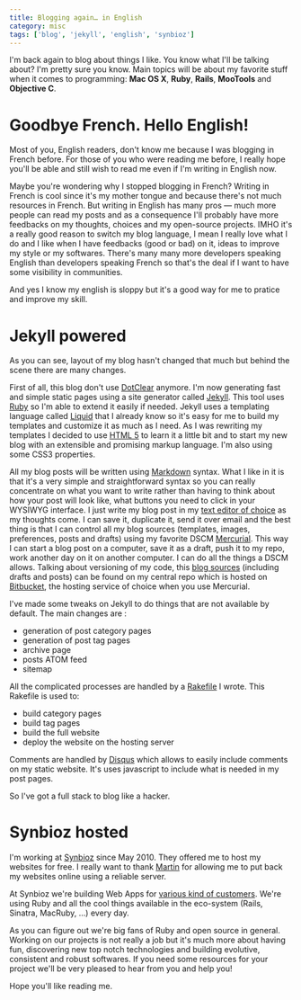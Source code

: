 ```yaml
---
title: Blogging again… in English
category: misc
tags: ['blog', 'jekyll', 'english', 'synbioz']
---
```


I'm back again to blog about things I like. You know what I'll be talking about? I'm pretty sure you know. Main topics will be about my favorite stuff when it comes to programming: **Mac OS X**, **Ruby**, **Rails**, **MooTools** and **Objective C**.

Goodbye French. Hello English!
==============================

Most of you, English readers, don't know me because I was blogging in French before. For those of you who were reading me before, I really hope you'll be able and still wish to read me even if I'm writing in English now.

Maybe you're wondering why I stopped blogging in French? Writing in French is cool since it's my mother tongue and because there's not much resources in French. But writing in English has many pros — much more people can read my posts and as a consequence I'll probably have more feedbacks on my thoughts, choices and my open-source projects. IMHO it's a really good reason to switch my blog language, I mean I really love what I do and I like when I have feedbacks (good or bad) on it, ideas to improve my style or my softwares. There's many many more developers speaking English than developers speaking French so that's the deal if I want to have some visibility in communities.

And yes I know my english is sloppy but it's a good way for me to pratice and improve my skill.

Jekyll powered
==============

As you can see, layout of my blog hasn't changed that much but behind the scene there are many changes.

First of all, this blog don't use [DotClear](http://dotclear.org/) anymore. I'm now generating fast and simple static pages using a site generator called [Jekyll](https://github.com/mojombo/jekyll). This tool uses [Ruby](http://www.ruby-lang.org) so I'm able to extend it easily if needed. Jekyll uses a templating language called [Liquid](http://www.liquidmarkup.org/) that I already know so it's easy for me to build my templates and customize it as much as I need. As I was rewriting my templates I decided to use [HTML 5](http://en.wikipedia.org/wiki/HTML5) to learn it a little bit and to start my new blog with an extensible and promising markup language. I'm also using some CSS3 properties.

All my blog posts will be written using [Markdown](http://en.wikipedia.org/wiki/Markdown) syntax. What I like in it is that it's a very simple and straightforward syntax so you can really concentrate on what you want to write rather than having to think about how your post will look like, what buttons you need to click in your WYSIWYG interface. I just write my blog post in my [text editor of choice](http://macromates.com/) as my thoughts come. I can save it, duplicate it, send it over email and the best thing is that I can control all my blog sources (templates, images, preferences, posts and drafts) using my favorite DSCM [Mercurial](http://mercurial.selenic.com/). This way I can start a blog post on a computer, save it as a draft, push it to my repo, work another day on it on another computer. I can do all the things a DSCM allows. Talking about versioning of my code, this [blog sources](https://bitbucket.org/Bounga/blog/src) (including drafts and posts) can be found on my central repo which is hosted on [Bitbucket](https://bitbucket.org/), the hosting service of choice when you use Mercurial.

I've made some tweaks on Jekyll to do things that are not available by default. The main changes are :

- generation of post category pages
- generation of post tag pages
- archive page
- posts ATOM feed
- sitemap

All the complicated processes are handled by a [Rakefile](http://rake.rubyforge.org/) I wrote. This Rakefile is used to:

- build category pages
- build tag pages
- build the full website
- deploy the website on the hosting server

Comments are handled by [Disqus](http://disqus.com/) which allows to easily include comments on my static website. It's uses javascript to include what is needed in my post pages.

So I've got a full stack to blog like a hacker.

Synbioz hosted
==============

I'm working at [Synbioz](http://www.synbioz.com) since May 2010. They offered me to host my websites for free. I really want to thank [Martin](http://twitter.com/#!/_fuse) for allowing me to put back my websites online using a reliable server.

At Synbioz we're building Web Apps for [various kind of customers](http://www.synbioz.com/realisations). We're using Ruby and all the cool things available in the eco-system (Rails, Sinatra, MacRuby, …) every day.

As you can figure out we're big fans of Ruby and open source in general. Working on our projects is not really a job but it's much more about having fun, discovering new top notch technologies and building evolutive, consistent and robust softwares. If you need some resources for your project we'll be very pleased to hear from you and help you!

Hope you'll like reading me.
